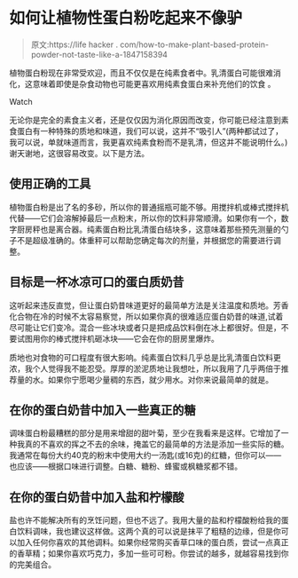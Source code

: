 # 如何让植物性蛋白粉吃起来不像驴

> 原文:https://life hacker . com/how-to-make-plant-based-protein-powder-not-taste-like-a-1847158394

植物蛋白粉现在非常受欢迎，而且不仅仅是在纯素食者中。乳清蛋白可能很难消化，这意味着即使是杂食动物也可能更喜欢用纯素食蛋白来补充他们的饮食 。

Watch

无论你是完全的素食主义者，还是仅仅因为消化原因而改变，你可能已经注意到素食蛋白有一种特殊的质地和味道，我们可以说，这并不“吸引人”(两种都试过了，我可以说，单就味道而言，我更喜欢纯素食粉而不是乳清，但这并不能说明什么。)谢天谢地，这很容易改变。以下是方法。

## 使用正确的工具

植物蛋白粉是出了名的多砂，所以你的普通摇瓶可能不够。用搅拌机或棒式搅拌机代替——它们会溶解掉最后一点粉末，所以你的饮料非常顺滑。如果你有一个，数字厨房秤也是离合器。纯素蛋白粉比乳清蛋白结块多，这意味着那些预先测量的勺子不是超级准确的。体重秤可以帮助您确定每次的剂量，并根据您的需要进行调整。

## 目标是一杯冰凉可口的蛋白质奶昔

这听起来违反直觉，但让蛋白奶昔味道更好的最简单方法是关注温度和质地。芳香化合物在冷的时候不太容易察觉，所以如果你真的很难适应蛋白奶昔的味道,试着尽可能让它们变冷。混合一些冰块或者只是把成品饮料倒在冰上都很好。但是，不要试图用你的棒式搅拌机砸冰块——它会在你的厨房里爆炸。

质地也对食物的可口程度有很大影响。纯素蛋白饮料几乎总是比乳清蛋白饮料更浓，我个人觉得我不能忍受。厚厚的淤泥质地让我想吐，所以我用了几乎两倍于推荐量的水。如果你宁愿喝少量稠的东西，就少用水。对你来说最简单的就是。

## 在你的蛋白奶昔中加入一些真正的糖

调味蛋白粉最糟糕的部分是用来增甜的甜叶菊，至少在我看来是这样。它增加了一种我真的不喜欢的挥之不去的余味，掩盖它的最简单的方法是添加一些实际的糖。我通常在每份大约40克的粉末中使用大约一汤匙(或16克)的红糖，但你可以——也应该——根据口味进行调整。白糖、糖粉、蜂蜜或枫糖浆都不错。

## 在你的蛋白奶昔中加入盐和柠檬酸

盐也许不能解决所有的烹饪问题，但也不远了。我用大量的盐和柠檬酸粉给我的蛋白饮料调味，我也建议这样做。这两个真的可以说是抹平了粗糙的边缘，但是你可以加入任何你喜欢的其他调料。如果你经常购买香草口味的蛋白质，尝试一点真正的香草精；如果你喜欢巧克力，多加一些可可粉。你尝试的越多，就越容易找到你的完美组合。